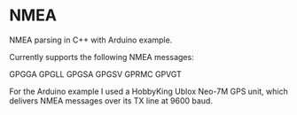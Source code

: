 # NMEA
NMEA parsing in C++ with Arduino example.

Currently supports the following NMEA messages:

  GPGGA
  GPGLL
  GPGSA
  GPGSV
  GPRMC
  GPVGT

For the Arduino example I used a HobbyKing Ublox Neo-7M GPS unit, which delivers NMEA messages over its TX line at 9600 baud.
